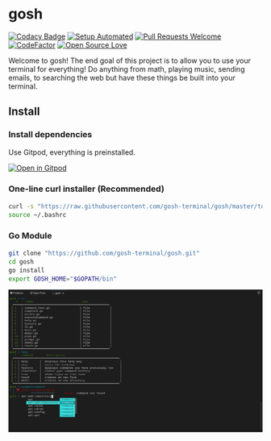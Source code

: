 # gosh

[![Codacy Badge](https://api.codacy.com/project/badge/Grade/51f0c37b6e3c4e559389f2e6fec985f2)](https://www.codacy.com/manual/gosh-terminal/gosh_2?utm_source=github.com&utm_medium=referral&utm_content=gosh-terminal/gosh&utm_campaign=Badge_Grade)
[![Setup Automated](https://img.shields.io/badge/setup-automated-blue?logo=gitpod)](https://gitpod.io/from-referrer/)
[![Pull Requests Welcome](https://img.shields.io/badge/PRs-welcome-brightgreen.svg)](http://makeapullrequest.com)
[![CodeFactor](https://www.codefactor.io/repository/github/gosh-terminal/gosh/badge)](https://www.codefactor.io/repository/github/gosh-terminal/gosh)
[![Open Source Love](https://badges.frapsoft.com/os/v1/open-source.png?v=103)](https://github.com/ellerbrock/open-source-badges/)

Welcome to gosh! The end goal of this project is to allow you to use your
terminal for everything! Do anything from math, playing music, sending emails,
to searching the web but have these things be built into your terminal.

## Install

### Install dependencies

Use Gitpod, everything is preinstalled.

[![Open in Gitpod](https://gitpod.io/button/open-in-gitpod.svg)](https://gitpod.io/#https://github.com/gosh-terminal/gosh)

### One-line curl installer (Recommended)

```bash
curl -s "https://raw.githubusercontent.com/gosh-terminal/gosh/master/tools/setup2.0.bash" | bash
source ~/.bashrc
```

### Go Module

```bash
git clone "https://github.com/gosh-terminal/gosh.git"
cd gosh
go install
export GOSH_HOME="$GOPATH/bin"
```

![Example of gosh](https://github.com/gosh-terminal/gosh/blob/master/.github/images/example.png?raw=true)
